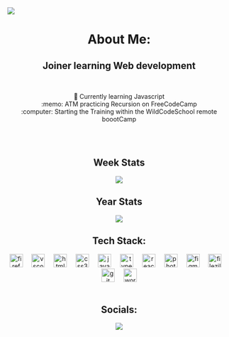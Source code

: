
<img src="https://visitor-badge.laobi.icu/badge?page_id=RMOoNFID.RMOoNFID"/>
<div align="center">
<img src="https://readme-typing-svg.herokuapp.com?font=Jersey+15&weight=700&size=40&duration=3000&center=true&multiline=true&width=1000&height=150&lines=Welcome+to+;my+Github+Page" alt="" /></a>



<br>

<h1>About Me:</h1>
<h2>Joiner learning Web development </h2>
  <br>
  <p>
  🌱 Currently learning Javascript<br>  
  :memo: ATM practicing Recursion on FreeCodeCamp<br>
  :computer: Starting the Training within the WildCodeSchool remote boootCamp<br>
  <br>
  </p>
 
<br>
<h2>Week Stats</h2>
<div align="center">
<img src="https://github-readme-stats.vercel.app/api?username=RMOoNFID&show_icons=true&theme=transparent"/>

<br>
<h2>Year Stats</h2>
<div align="center">
<img src="https://wakatime.com/share/@5e0289f6-878c-4d54-a33b-11bf9627a3fa/bebc1488-090d-41f9-b094-36041c104b67.svg"/>



<br>

<h2>Tech Stack:</h2>
<div align="center">
  <img src="https://cdn.jsdelivr.net/gh/devicons/devicon/icons/firefox/firefox-original.svg" height="30" alt="firefox logo"  />
  <img width="12" />
  <img src="https://cdn.jsdelivr.net/gh/devicons/devicon/icons/vscode/vscode-original.svg" height="30" alt="vscode logo"  />
  <img width="12" />
  <img src="https://cdn.jsdelivr.net/gh/devicons/devicon/icons/html5/html5-original.svg" height="30" alt="html5 logo"  />
  <img width="12" />
  <img src="https://cdn.jsdelivr.net/gh/devicons/devicon/icons/css3/css3-original.svg" height="30" alt="css3 logo"  />
  <img width="12" />
  <img src="https://cdn.jsdelivr.net/gh/devicons/devicon/icons/javascript/javascript-original.svg" height="30" alt="javascript logo"  />
  <img width="12" />
  <img src="https://cdn.jsdelivr.net/gh/devicons/devicon/icons/typescript/typescript-original.svg" height="30" alt="typescript logo"  />
  <img width="12" />
  <img src="https://cdn.jsdelivr.net/gh/devicons/devicon/icons/react/react-original.svg" height="30" alt="react logo"  />
  <img width="12" />
  <img src="https://cdn.jsdelivr.net/gh/devicons/devicon/icons/photoshop/photoshop-plain.svg" height="30" alt="photoshop logo"  />
  <img width="12" />
  <img src="https://cdn.jsdelivr.net/gh/devicons/devicon/icons/figma/figma-original.svg" height="30" alt="figma logo"  />
  <img width="12" />
  <img src="https://cdn.jsdelivr.net/gh/devicons/devicon/icons/filezilla/filezilla-plain.svg" height="30" alt="filezilla logo"  />
  <img width="12" />
  <img src="https://cdn.jsdelivr.net/gh/devicons/devicon/icons/git/git-original.svg" height="30" alt="git logo"  />
  <img width="12" />

  
  <img src="https://cdn.jsdelivr.net/gh/devicons/devicon/icons/wordpress/wordpress-original.svg" height="30" alt="wordpress logo"  />
</div>

<br>

<h2>Socials:</h2>
<a href="https://bsky.app/profile/rmoond.bsky.social"><img  align="center" src="https://img.shields.io/badge/bluesky-0285FF?style=for-the-badge&logo=bluesky&logoColor=%23FFFFFF"> </a>

